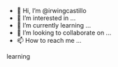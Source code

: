 - 👋 Hi, I’m @irwingcastillo
- 👀 I’m interested in ...
- 🌱 I’m currently learning ...
- 💞️ I’m looking to collaborate on ...
- 📫 How to reach me ...

<!---
irwingcastillo/irwingcastillo is a ✨ special ✨ repository because its `README.md` (this file) appears on your GitHub profile.
You can click the Preview link to take a look at your changes.
---> learning

